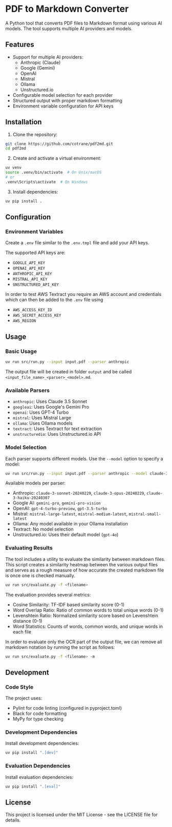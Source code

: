 # PDF to Markdown Converter

A Python tool that converts PDF files to Markdown format using various AI models. The tool supports multiple AI providers and models.

## Features

- Support for multiple AI providers:
  - Anthropic (Claude)
  - Google (Gemini)
  - OpenAI
  - Mistral
  - Ollama
  - Unstructured.io
- Configurable model selection for each provider
- Structured output with proper markdown formatting
- Environment variable configuration for API keys

## Installation

1. Clone the repository:

```bash
git clone https://github.com/cotrane/pdf2md.git
cd pdf2md
```

2. Create and activate a virtual environment:

```bash
uv venv
source .venv/bin/activate  # On Unix/macOS
# or
.venv\Scripts\activate  # On Windows
```

3. Install dependencies:

```bash
uv pip install .
```

## Configuration

### Environment Variables

Create a `.env` file similar to the `.env.tmpl` file and add your API keys.

The supported API keys are:

- `GOOGLE_API_KEY`
- `OPENAI_API_KEY`
- `ANTHROPIC_API_KEY`
- `MISTRAL_API_KEY`
- `UNSTRUCTURED_API_KEY`

In order to test AWS Textract you require an AWS account and credentials which can then be added to the `.env` file using

- `AWS_ACCESS_KEY_ID`
- `AWS_SECRET_ACCESS_KEY`
- `AWS_REGION`

## Usage

### Basic Usage

```bash
uv run src/run.py --input input.pdf --parser anthropic
```

The output file will be created in folder `output` and be called `<input_file_name>_<parser>_<model>.md`.

### Available Parsers

- `anthropic`: Uses Claude 3.5 Sonnet
- `googleai`: Uses Google's Gemini Pro
- `openai`: Uses GPT-4 Turbo
- `mistral`: Uses Mistral Large
- `ollama`: Uses Ollama models
- `textract`: Uses Textract for text extraction
- `unstructuredio`: Uses Unstructured.io API

### Model Selection

Each parser supports different models. Use the `--model` option to specify a model:

```bash
uv run src/run.py --input input.pdf --parser anthropic --model claude-3-sonnet-20240229
```

Available models per parser:

- Anthropic: `claude-3-sonnet-20240229`, `claude-3-opus-20240229`, `claude-3-haiku-20240307`
- Google AI: `gemini-pro`, `gemini-pro-vision`
- OpenAI: `gpt-4-turbo-preview`, `gpt-3.5-turbo`
- Mistral: `mistral-large-latest`, `mistral-medium-latest`, `mistral-small-latest`
- Ollama: Any model available in your Ollama installation
- Textract: No model selection
- Unstructured.io: Uses their default model (`gpt-4o`)

### Evaluating Results

The tool includes a utility to evaluate the similarity between markdown files. This script creates a similarity heatmap between the various output files and serves as a rough measure of how accurate the created markdown file is once one is checked manually.

```bash
uv run src/evaluate.py -f <filename>
```

The evaluation provides several metrics:

- Cosine Similarity: TF-IDF based similarity score (0-1)
- Word Overlap Ratio: Ratio of common words to total unique words (0-1)
- Levenshtein Ratio: Normalized similarity score based on Levenshtein distance (0-1)
- Word Statistics: Counts of words, common words, and unique words in each file

In order to evaluate only the OCR part of the output file, we can remove all markdown notation by running the script as follows:

```bash
uv run src/evaluate.py -f <filename> -m
```

## Development

### Code Style

The project uses:

- Pylint for code linting (configured in pyproject.toml)
- Black for code formatting
- MyPy for type checking

### Development Dependencies

Install development dependencies:

```bash
uv pip install ".[dev]"
```

### Evaluation Dependencies

Install evaluation dependencies:

```bash
uv pip install ".[eval]"
```

## License

This project is licensed under the MIT License - see the LICENSE file for details.
